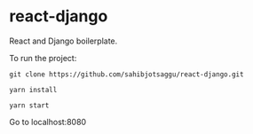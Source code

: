# react-django
React and Django boilerplate.

To run the project:

`git clone https://github.com/sahibjotsaggu/react-django.git`

`yarn install`

`yarn start`

Go to localhost:8080
